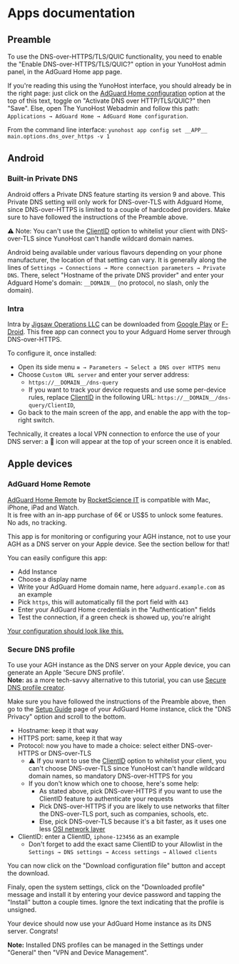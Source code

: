 # Apps documentation

## Preamble

To use the DNS-over-HTTPS/TLS/QUIC functionality, you need to enable the "Enable DNS-over-HTTPS/TLS/QUIC?" option in your YunoHost admin panel, in the AdGuard Home app page.

If you're reading this using the YunoHost interface, you should already be in the right page: just click on the [AdGuard Home configuration](#/apps/__APP__/main) option at the top of this text, toggle on "Activate DNS over HTTP/TLS/QUIC?" then "Save".
Else, open The YunoHost Webadmin and follow this path: `Applications → AdGuard Home → AdGuard Home configuration`.

From the command line interface: `yunohost app config set __APP__ main.options.dns_over_https -v 1`

## Android

### Built-in Private DNS

Android offers a Private DNS feature starting its version 9 and above.
This Private DNS setting will only work for DNS-over-TLS with Adguard Home, since DNS-over-HTTPS is limited to a couple of hardcoded providers.
Make sure to have followed the instructions of the Preamble above.

⚠️ Note: You can't use the [ClientID](https://github.com/AdguardTeam/AdGuardHome/wiki/Clients#clientid) option to whitelist your client with DNS-over-TLS since YunoHost can't handle wildcard domain names.

Android being available under various flavours depending on your phone manufacturer, the location of that setting can vary.
It is generally along the lines of `Settings → Connections → More connection parameters → Private DNS`.
There, select "Hostname of the private DNS provider" and enter your Adguard Home's domain: `__DOMAIN__` (no protocol, no slash, only the domain).

### Intra

Intra by [Jigsaw Operations LLC](https://jigsaw.google.com) can be downloaded from [Google Play](https://play.google.com/store/apps/details?id=app.intra) or [F-Droid](https://f-droid.org/packages/app.intra/).
This free app can connect you to your Adguard Home server through DNS-over-HTTPS.

To configure it, once installed:
- Open its side menu `≡ → Parameters → Select a DNS over HTTPS menu`
- Choose `Custom URL server` and enter your server address:
  - `https://__DOMAIN__/dns-query`
  - If you want to track your device requests and use some per-device rules, replace [ClientID](https://github.com/AdguardTeam/AdGuardHome/wiki/Clients#clientid) in the following URL: `https://__DOMAIN__/dns-query/ClientID`,
- Go back to the main screen of the app, and enable the app with the top-right switch.

Technically, it creates a local VPN connection to enforce the use of your DNS server: a 🔑 icon will appear at the top of your screen once it is enabled.

## Apple devices

### AdGuard Home Remote

[AdGuard Home Remote](https://apps.apple.com/app/id1543143740) by [RocketScience IT](https://rocketscience-it.nl/) is compatible with Mac, iPhone, iPad and Watch.  
It is free with an in-app purchase of 6€ or US$5 to unlock some features. No ads, no tracking.

This app is for monitoring or configuring your AGH instance, not to use your AGH as a DNS server on your Apple device. See the section bellow for that!

You can easily configure this app:

- Add Instance
- Choose a display name
- Write your AdGuard Home domain name, here `adguard.example.com` as an example
- Pick `https`, this will automatically fill the port field with `443`
- Enter your AdGuard Home credentials in the "Authentication" fields
- Test the connection, if a green check is showed up, you're alright

[Your configuration should look like this.](https://raw.githubusercontent.com/YunoHost-Apps/adguardhome_ynh/master/doc/screenshots/apps/AGH-remote.PNG)

### Secure DNS profile

To use your AGH instance as the DNS server on your Apple device, you can generate an Apple 'Secure DNS profile'.  
**Note:** as a more tech-savvy alternative to this tutorial, you can use [Secure DNS profile creator](https://dns.notjakob.com/index.html).

Make sure you have followed the instructions of the Preamble above, then go to the [Setup Guide](https://__DOMAIN____PATH__#guide) page of your AdGuard Home instance, click the "DNS Privacy" option and scroll to the bottom.

- Hostname: keep it that way
- HTTPS port: same, keep it that way
- Protocol: now you have to made a choice: select either DNS-over-HTTPS or DNS-over-TLS
  - ⚠️ If you want to use the [ClientID](https://github.com/AdguardTeam/AdGuardHome/wiki/Clients#clientid) option to whitelist your client, you can't choose DNS-over-TLS since YunoHost can't handle wildcard domain names, so mandatory DNS-over-HTTPS for you
  - If you don't know which one to choose, here's some help:
    - As stated above, pick DNS-over-HTTPS if you want to use the ClientID feature to authenticate your requests
    - Pick DNS-over-HTTPS if you are likely to use networks that filter the DNS-over-TLS port, such as companies, schools, etc.
    - Else, pick DNS-over-TLS because it's a bit faster, as it uses one less [OSI network layer](https://en.wikipedia.org/wiki/OSI_model)
- ClientID: enter a ClientID, `iphone-123456` as an example
  - Don't forget to add the exact same ClientID to your Allowlist in the `Settings → DNS settings → Access settings → Allowed clients`

You can now click on the "Download configuration file" button and accept the download.

Finaly, open the system settings, click on the "Downloaded profile" message and install it by entering your device password and tapping the "Install" button a couple times. Ignore the text indicating that the profile is unsigned.

Your device should now use your AdGuard Home instance as its DNS server. Congrats!

**Note:** Installed DNS profiles can be managed in the Settings under "General" then "VPN and Device Management".
